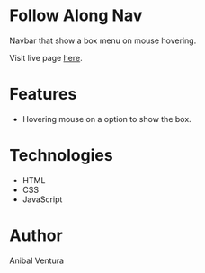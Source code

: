 # Follow Along Nav

Navbar that show a box menu on mouse hovering.

Visit live page [here](https://anibalventura.github.io/learning-webdev/javascript30/follow-along-nav/).

# Features

- Hovering mouse on a option to show the box.

# Technologies

- HTML
- CSS
- JavaScript

# Author

Anibal Ventura
